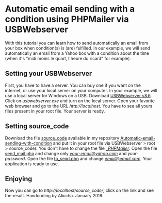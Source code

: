 # Automatic email sending with a condition using PHPMailer via USBWebserver
With this tutorial you can learn how to send automatically an email from your box when condition(s) is (are) fulfilled. In our example, we will send automatically an email from a Yahoo box with a condition about the time (when it's "midi moins le quart, l'heure du ricard" for example).
## Setting your USBWebserver
First, you have to have a server. You can buy one if you want on the internet, or use your local server on your computer. In your example, we will use a local server for Windows on a USB. Download [USBWebserver v8.6](http://www.usbwebserver.net). Click on _usbwebserver.exe_ and turn on the local server. Open your favorite web browser and go to the URL _http://localhost_. You have to see all yours files present in your root file. Your server is ready.
## Setting source_code
Download the file [source_code](https://github.com/AliochaFilipovitch/Automatic-email-sending-with-condition/tree/master/source_code) available in my repository [Automatic-email-sending-with-condition](https://github.com/AliochaFilipovitch/Automatic-email-sending-with-condition) and put it in your root file via USBWebserver > root > source_code). You don't have to change the file _[_PHPMailer](https://github.com/AliochaFilipovitch/Automatic-email-sending-with-condition/tree/master/source_code/_PHPMailer)_. Open the file [send_mail.php](https://github.com/AliochaFilipovitch/Automatic-email-sending-with-condition/blob/master/source_code/send_mail.php) and change only *your-email@yahoo.com* and *your-password*. Open the file [to_send.php](https://github.com/AliochaFilipovitch/Automatic-email-sending-with-condition/blob/master/source_code/to_send.php) and change *email@email.com*. Your application is ready to use.
## Enjoying
Now you can go to _http://localhost/source_code/_, click on the link and see the result. Handcoding by Aliocha. January 2018.
